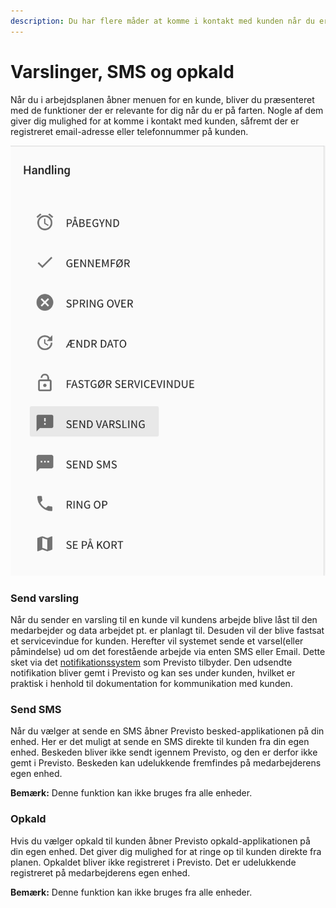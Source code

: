 ```yaml
---
description: Du har flere måder at komme i kontakt med kunden når du er på farten.
---
```


# Varslinger, SMS og opkald

Når du i arbejdsplanen åbner menuen for en kunde, bliver du præsenteret med de funktioner der er relevante for dig når du er på farten. Nogle af dem giver dig mulighed for at komme i kontakt med kunden, såfremt der er registreret email-adresse eller telefonnummer på kunden.

![Funktioner for en kunde p&#xE5; planen](../../.gitbook/assets/skaermbillede-2018-10-30-kl.-09.48.00%20%281%29.png)

### Send varsling

Når du sender en varsling til en kunde vil kundens arbejde blive låst til den medarbejder og data arbejdet pt. er planlagt til. Desuden vil der blive fastsat et servicevindue for kunden. Herefter vil systemet sende et varsel\(eller påmindelse\) ud om det forestående arbejde via enten SMS eller Email. Dette sket via det [notifikationssystem](../virksomhed/notifikationer.md#indstil-notifikationer) som Previsto tilbyder. Den udsendte notifikation bliver gemt i Previsto og kan ses under kunden, hvilket er praktisk i henhold til dokumentation for kommunikation med kunden.

### Send SMS

Når du vælger at sende en SMS åbner Previsto besked-applikationen på din enhed. Her er det muligt at sende en SMS direkte til kunden fra din egen enhed. Beskeden bliver ikke sendt igennem Previsto, og den er derfor ikke gemt i Previsto. Beskeden kan udelukkende fremfindes på medarbejderens egen enhed.

**Bemærk:** Denne funktion kan ikke bruges fra alle enheder.

### Opkald

Hvis du vælger opkald til kunden åbner Previsto opkald-applikationen på din egen enhed. Det giver dig mulighed for at ringe op til kunden direkte fra planen. Opkaldet bliver ikke registreret i Previsto. Det er udelukkende registreret på medarbejderens egen enhed.

**Bemærk:** Denne funktion kan ikke bruges fra alle enheder.

